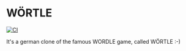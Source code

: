 # WÖRTLE 
[![CI](https://github.com/konstantinwirz/woertle/actions/workflows/ci.yaml/badge.svg)](https://github.com/konstantinwirz/woertle/actions/workflows/ci.yaml)

It's a german clone of the famous WORDLE game, called WÖRTLE :-)